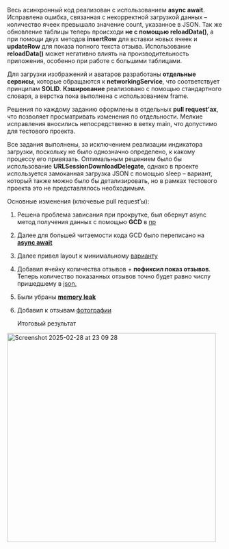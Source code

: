Весь асинхронный код реализован с использованием **async await**. Исправлена ошибка, связанная с некорректной загрузкой данных – количество ячеек превышало значение count, указанное в JSON. Так же обновление таблицы теперь происходи **не с помощью reloadData()**, а при помощи двух методов **insertRow** для вставки новых ячеек и **updateRow** для показа полного текста отзыва. Использование **reloadData()** может негативно влиять на производительность приложения, особенно при работе с большими таблицами.

Для загрузки изображений и аватаров разработаны **отдельные сервисы**, которые обращаются к **networkingService**, что соответствует принципам **SOLID**. **Кэширование** реализовано с помощью стандартного словаря, а верстка пока выполнена с использованием frame.

Решения по каждому заданию оформлены в отдельных **pull request’ах**, что позволяет просматривать изменения по отдельности. Мелкие исправления вносились непосредственно в ветку main, что допустимо для тестового проекта.

Все задания выполнены, за исключением реализации индикатора загрузки, поскольку не было однозначно определено, к какому процессу его привязать. Оптимальным решением было бы использование **URLSessionDownloadDelegate**, однако в проекте используется замоканная загрузка JSON с помощью sleep – вариант, который также можно было бы детализировать, но в рамках тестового проекта это не представлялось необходимым.

Основные изменения (ключевые pull request’ы):
1) Решена проблема зависания при прокрутке, был обернут async  метод получения данных  с помощью **GCD** в [пр](https://github.com/Drozdnik/Reviews-Test/pull/2)
2) Далее для большей читаемости кода GCD было переписано на [**async await**](https://github.com/Drozdnik/Reviews-Test/pull/3)
3) Далее привел layout к минимальному [варианту](https://github.com/Drozdnik/Reviews-Test/pull/5)
4) Добавил ячейку количества отзывов + **пофиксил показ отзывов**. Теперь количество показанных отзывов точно будет равно числу пришедшему в [json.](https://github.com/Drozdnik/Reviews-Test/pull/9)
5) Были убраны [**memory leak**](https://github.com/Drozdnik/Reviews-Test/pull/15)
6) Добавил к отзывам [фотографии](https://github.com/Drozdnik/Reviews-Test/pull/21)

   Итоговый результат
<img width="488" alt="Screenshot 2025-02-28 at 23 09 28" src="https://github.com/user-attachments/assets/5424aa74-464c-497a-bc21-cdc968bda062" />

